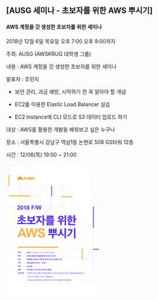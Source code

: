 ## [AUSG 세미나 - 초보자를 위한 AWS 뿌시기] 
#### AWS 계정을 갓 생성한 초보자를 위한 세미나

2018년 12월 6일 목요일
오후 7:00 오후 9:00까지

주최: AUSG (AWSKRUG 대학생 그룹)

내용 : AWS 계정을 갓 생성한 초보자를 위한 세미나

발표자 : 조민지

- 보안 관리, 과금 예방, 시작하기 전 꼭 알아야 할 개념

- EC2를 이용한 Elastic Load Balancer 실습
- EC2 instance에 CLI 모드로 S3 데이터 업로드 하기

대상 : AWS를 활용한 개발을 배워보고 싶은 누구나

장소 : 서울특별시 강남구 역삼1동 논현로 508 GS타워 12층

시간 : 12/06(목) 19:00 ~ 21:00

<img src="./image/100.png" width="50%"> 
